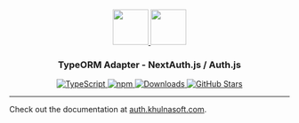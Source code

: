 <p align="center">
  <br/>
  <a href="https://auth.khulnasoft.com" target="_blank">
    <img height="64px" src="https://auth.khulnasoft.com/img/logo-sm.png" />
  </a>
  <a href="https://typeorm.io" target="_blank">
    <img height="64px" src="https://auth.khulnasoft.com/img/adapters/typeorm.svg"/>
  </a>
  <h3 align="center"><b>TypeORM Adapter</b> - NextAuth.js / Auth.js</a></h3>
  <p align="center" style="align: center;">
    <a href="https://npm.im/@auth/typeorm-adapter">
      <img src="https://img.shields.io/badge/TypeScript-blue?style=flat-square" alt="TypeScript" />
    </a>
    <a href="https://npm.im/@auth/typeorm-adapter">
      <img alt="npm" src="https://img.shields.io/npm/v/@auth/typeorm-adapter?color=green&label=@auth/typeorm-adapter&style=flat-square">
    </a>
    <a href="https://www.npmtrends.com/@auth/typeorm-adapter">
      <img src="https://img.shields.io/npm/dm/@auth/typeorm-adapter?label=%20downloads&style=flat-square" alt="Downloads" />
    </a>
    <a href="https://github.com/khulnasoft/nextdev/stargazers">
      <img src="https://img.shields.io/github/stars/khulnasoft/nextdev?style=flat-square" alt="GitHub Stars" />
    </a>
  </p>
</p>

---

Check out the documentation at [auth.khulnasoft.com](https://auth.khulnasoft.com/reference/adapter/typeorm).
